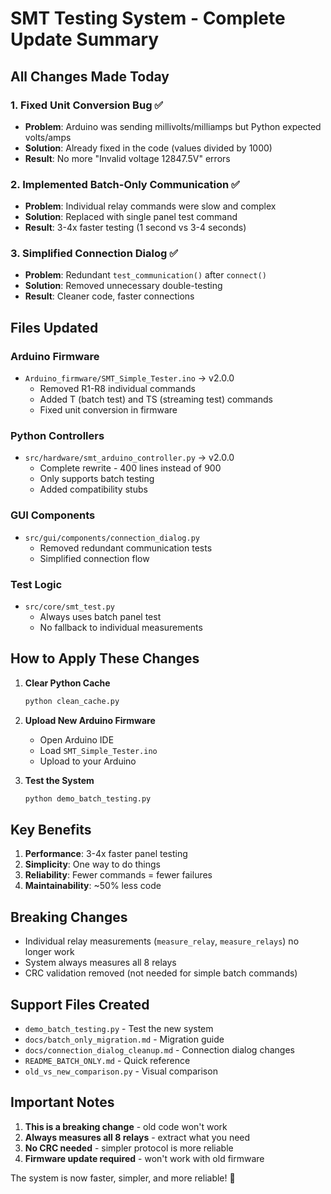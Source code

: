 # SMT Testing System - Complete Update Summary

## All Changes Made Today

### 1. Fixed Unit Conversion Bug ✅
- **Problem**: Arduino was sending millivolts/milliamps but Python expected volts/amps
- **Solution**: Already fixed in the code (values divided by 1000)
- **Result**: No more "Invalid voltage 12847.5V" errors

### 2. Implemented Batch-Only Communication ✅
- **Problem**: Individual relay commands were slow and complex
- **Solution**: Replaced with single panel test command
- **Result**: 3-4x faster testing (1 second vs 3-4 seconds)

### 3. Simplified Connection Dialog ✅
- **Problem**: Redundant `test_communication()` after `connect()`
- **Solution**: Removed unnecessary double-testing
- **Result**: Cleaner code, faster connections

## Files Updated

### Arduino Firmware
- `Arduino_firmware/SMT_Simple_Tester.ino` → v2.0.0
  - Removed R1-R8 individual commands
  - Added T (batch test) and TS (streaming test) commands
  - Fixed unit conversion in firmware

### Python Controllers
- `src/hardware/smt_arduino_controller.py` → v2.0.0
  - Complete rewrite - 400 lines instead of 900
  - Only supports batch testing
  - Added compatibility stubs

### GUI Components
- `src/gui/components/connection_dialog.py`
  - Removed redundant communication tests
  - Simplified connection flow

### Test Logic
- `src/core/smt_test.py`
  - Always uses batch panel test
  - No fallback to individual measurements

## How to Apply These Changes

1. **Clear Python Cache**
   ```bash
   python clean_cache.py
   ```

2. **Upload New Arduino Firmware**
   - Open Arduino IDE
   - Load `SMT_Simple_Tester.ino`
   - Upload to your Arduino

3. **Test the System**
   ```bash
   python demo_batch_testing.py
   ```

## Key Benefits

1. **Performance**: 3-4x faster panel testing
2. **Simplicity**: One way to do things
3. **Reliability**: Fewer commands = fewer failures
4. **Maintainability**: ~50% less code

## Breaking Changes

- Individual relay measurements (`measure_relay`, `measure_relays`) no longer work
- System always measures all 8 relays
- CRC validation removed (not needed for simple batch commands)

## Support Files Created

- `demo_batch_testing.py` - Test the new system
- `docs/batch_only_migration.md` - Migration guide
- `docs/connection_dialog_cleanup.md` - Connection dialog changes
- `README_BATCH_ONLY.md` - Quick reference
- `old_vs_new_comparison.py` - Visual comparison

## Important Notes

1. **This is a breaking change** - old code won't work
2. **Always measures all 8 relays** - extract what you need
3. **No CRC needed** - simpler protocol is more reliable
4. **Firmware update required** - won't work with old firmware

The system is now faster, simpler, and more reliable! 🚀
